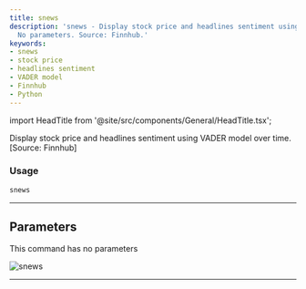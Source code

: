 ```yaml
---
title: snews
description: 'snews - Display stock price and headlines sentiment using VADER model.
  No parameters. Source: Finnhub.'
keywords:
- snews
- stock price
- headlines sentiment
- VADER model
- Finnhub
- Python
---
```


import HeadTitle from '@site/src/components/General/HeadTitle.tsx';

<HeadTitle title="snews - Ba - Stocks - Reference | OpenBB Terminal Docs" />

Display stock price and headlines sentiment using VADER model over time. [Source: Finnhub]

### Usage

```python
snews
```

---

## Parameters

This command has no parameters


![snews](https://user-images.githubusercontent.com/25267873/156584514-33c2cd52-4763-43cd-8a53-4118b8615450.png)

---
